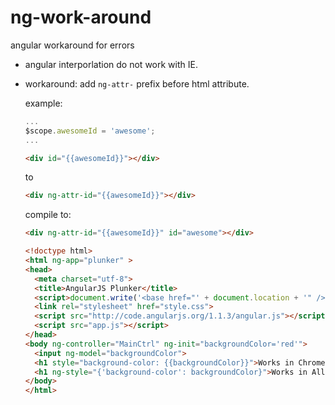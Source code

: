 # ng-work-around
angular workaround for errors

- angular interporlation do not work with IE.

- workaround: add `ng-attr-` prefix before html attribute.
    
    example:
     
    ```js
    ...
    $scope.awesomeId = 'awesome';
    ...
    ```
    
    ```html
    <div id="{{awesomeId}}"></div>
    ```
    
    to
    
    ```html
    <div ng-attr-id="{{awesomeId}}"></div>
    ```
    
    compile to:
    
    ```html
    <div ng-attr-id="{{awesomeId}}" id="awesome"></div>
    ```
    

    ```html
    <!doctype html>
    <html ng-app="plunker" >
    <head>
      <meta charset="utf-8">
      <title>AngularJS Plunker</title>
      <script>document.write('<base href="' + document.location + '" />');</script>
      <link rel="stylesheet" href="style.css">
      <script src="http://code.angularjs.org/1.1.3/angular.js"></script>
      <script src="app.js"></script>
    </head>
    <body ng-controller="MainCtrl" ng-init="backgroundColor='red'">
      <input ng-model="backgroundColor">
      <h1 style="background-color: {{backgroundColor}}">Works in Chrome, not IE</h1>
      <h1 ng-style="{'background-color': backgroundColor}">Works in All</h1>
    </body>
    </html>
    ```